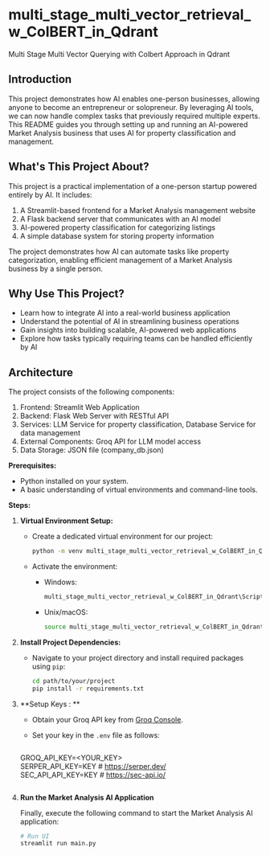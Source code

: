 # multi_stage_multi_vector_retrieval_w_ColBERT_in_Qdrant
Multi Stage Multi Vector Querying with Colbert Approach in Qdrant

## Introduction

This project demonstrates how AI enables one-person businesses, allowing anyone to become an entrepreneur or solopreneur. By leveraging AI tools, we can now handle complex tasks that previously required multiple experts. This README guides you through setting up and running an AI-powered Market Analysis business that uses AI for property classification and management.

## What's This Project About?

This project is a practical implementation of a one-person startup powered entirely by AI. It includes:

1. A Streamlit-based frontend for a Market Analysis management website
2. A Flask backend server that communicates with an AI model
3. AI-powered property classification for categorizing listings
4. A simple database system for storing property information

The project demonstrates how AI can automate tasks like property categorization, enabling efficient management of a Market Analysis business by a single person.

## Why Use This Project?

- Learn how to integrate AI into a real-world business application
- Understand the potential of AI in streamlining business operations
- Gain insights into building scalable, AI-powered web applications
- Explore how tasks typically requiring teams can be handled efficiently by AI

## Architecture

The project consists of the following components:

1. Frontend: Streamlit Web Application
2. Backend: Flask Web Server with RESTful API
3. Services: LLM Service for property classification, Database Service for data management
4. External Components: Groq API for LLM model access
5. Data Storage: JSON file (company_db.json)

**Prerequisites:**
- Python installed on your system.
- A basic understanding of virtual environments and command-line tools.

**Steps:**
1. **Virtual Environment Setup:**
   - Create a dedicated virtual environment for our project:
   
     ```bash
     python -m venv multi_stage_multi_vector_retrieval_w_ColBERT_in_Qdrant
     ```
   - Activate the environment:
   
     - Windows:
       ```bash
       multi_stage_multi_vector_retrieval_w_ColBERT_in_Qdrant\Scripts\activate
       ```
     - Unix/macOS:
       ```bash
       source multi_stage_multi_vector_retrieval_w_ColBERT_in_Qdrant/bin/activate
       ```
2. **Install Project Dependencies:**

   - Navigate to your project directory and install required packages using `pip`:
   
     ```bash
     cd path/to/your/project
     pip install -r requirements.txt
     ```

3. **Setup Keys : **

   - Obtain your Groq API key from [Groq Console](https://console.groq.com/keys).
   - Set your key in the `.env` file as follows:
   
     ```plaintext
    GROQ_API_KEY=<YOUR_KEY>       
    SERPER_API_KEY=KEY # https://serper.dev/     
    SEC_API_API_KEY=KEY # https://sec-api.io/ 
    
     ```

4. **Run the Market Analysis AI Application**

   Finally, execute the following command to start the Market Analysis AI application:

   ```bash   
   # Run UI
   streamlit run main.py
   ```  


